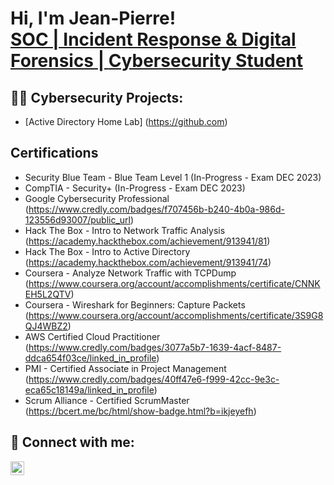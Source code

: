 <h1>Hi, I'm Jean-Pierre! <br/><a href="https://github.com/romanjeanpierre">SOC | Incident Response & Digital Forensics | </a> <a href="https://www.linkedin.com/in/romanjeanpierre/">Cybersecurity Student</a>

  <h2>👨‍💻 Cybersecurity Projects:</h2>

- [Active Directory Home Lab] (https://github.com)

<h2>Certifications</h2>

- Security Blue Team - Blue Team Level 1 (In-Progress - Exam DEC 2023)
- CompTIA - Security+ (In-Progress - Exam DEC 2023)
- Google Cybersecurity Professional (https://www.credly.com/badges/f707456b-b240-4b0a-986d-123556d93007/public_url)
- Hack The Box - Intro to Network Traffic Analysis (https://academy.hackthebox.com/achievement/913941/81)
- Hack The Box - Intro to Active Directory (https://academy.hackthebox.com/achievement/913941/74)
- Coursera - Analyze Network Traffic with TCPDump (https://www.coursera.org/account/accomplishments/certificate/CNNKEH5L2QTV)
- Coursera - Wireshark for Beginners: Capture Packets (https://www.coursera.org/account/accomplishments/certificate/3S9G8QJ4WBZ2)
- AWS Certified Cloud Practitioner (https://www.credly.com/badges/3077a5b7-1639-4acf-8487-ddca654f03ce/linked_in_profile)
- PMI - Certified Associate in Project Management (https://www.credly.com/badges/40ff47e6-f999-42cc-9e3c-eca65c18149a/linked_in_profile)
- Scrum Alliance - Certified ScrumMaster (https://bcert.me/bc/html/show-badge.html?b=ikjeyefh)


<h2> 🤳 Connect with me:</h2>

[<img align="left" alt="romanjeanpierre | LinkedIn" width="22px" src="https://cdn.jsdelivr.net/npm/simple-icons@v3/icons/linkedin.svg" />][linkedin]

[linkedin]: https://linkedin.com/in/romanjeanpierre

<!--


Here are some ideas to get you started:

- 🔭 I’m currently working on ...
- 🌱 I’m currently learning ...
- 👯 I’m looking to collaborate on ...
- 🤔 I’m looking for help with ...
- 💬 Ask me about ...
- 📫 How to reach me: ...
- 😄 Pronouns: ...
- ⚡ Fun fact: ...
-->

